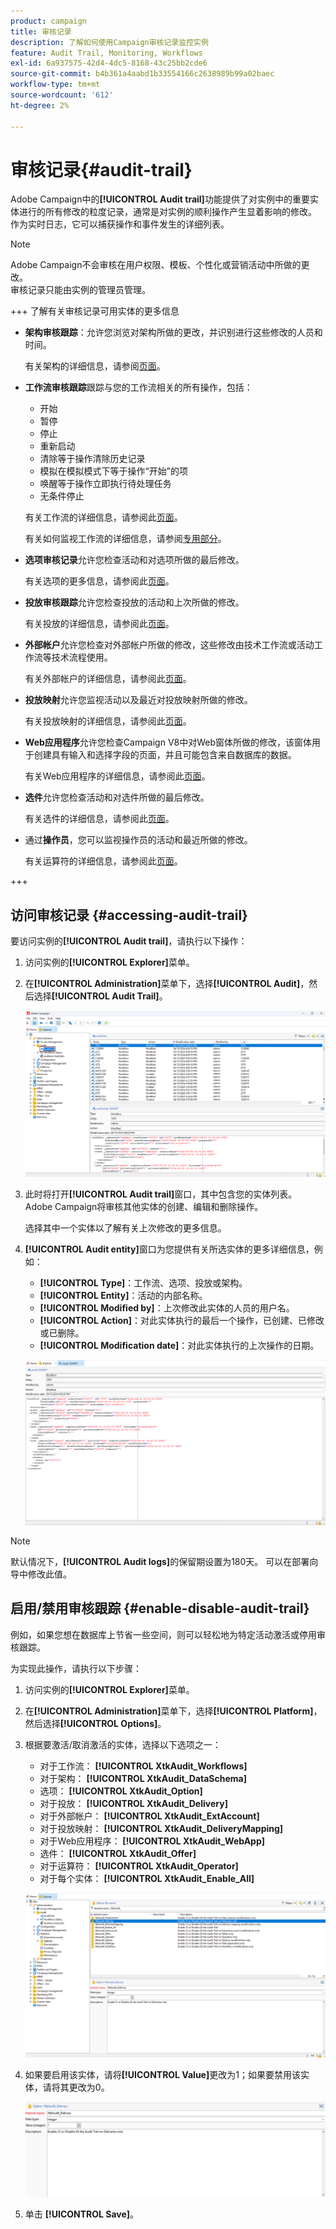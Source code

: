 ```yaml
---
product: campaign
title: 审核记录
description: 了解如何使用Campaign审核记录监控实例
feature: Audit Trail, Monitoring, Workflows
exl-id: 6a937575-42d4-4dc5-8168-43c25bb2cde6
source-git-commit: b4b361a4aabd1b33554166c2638989b99a02baec
workflow-type: tm+mt
source-wordcount: '612'
ht-degree: 2%

---
```


# 审核记录{#audit-trail}

Adobe Campaign中的&#x200B;**[!UICONTROL Audit trail]**&#x200B;功能提供了对实例中的重要实体进行的所有修改的粒度记录，通常是对实例的顺利操作产生显着影响的修改。 作为实时日志，它可以捕获操作和事件发生的详细列表。

>[!NOTE]
>
>Adobe Campaign不会审核在用户权限、模板、个性化或营销活动中所做的更改。\
>审核记录只能由实例的管理员管理。

+++ 了解有关审核记录可用实体的更多信息

* **架构审核跟踪**：允许您浏览对架构所做的更改，并识别进行这些修改的人员和时间。

  有关架构的详细信息，请参阅[页面](../dev/schemas.md)。

* **工作流审核跟踪**&#x200B;跟踪与您的工作流相关的所有操作，包括：

   * 开始
   * 暂停
   * 停止
   * 重新启动
   * 清除等于操作清除历史记录
   * 模拟在模拟模式下等于操作“开始”的项
   * 唤醒等于操作立即执行待处理任务
   * 无条件停止

  有关工作流的详细信息，请参阅此[页面](../../automation/workflow/about-workflows.md)。

  有关如何监视工作流的详细信息，请参阅[专用部分](../../automation/workflow/monitor-workflow-execution.md)。

* **选项审核记录**&#x200B;允许您检查活动和对选项所做的最后修改。

  有关选项的更多信息，请参阅此[页面](https://experienceleague.adobe.com/en/docs/campaign-classic/using/installing-campaign-classic/appendices/configuring-campaign-options)。

* **投放审核跟踪**&#x200B;允许您检查投放的活动和上次所做的修改。

  有关投放的详细信息，请参阅此[页面](../start/create-message.md)。

* **外部帐户**&#x200B;允许您检查对外部帐户所做的修改，这些修改由技术工作流或活动工作流等技术流程使用。

  有关外部帐户的详细信息，请参阅此[页面](../config/external-accounts.md)。

* **投放映射**&#x200B;允许您监视活动以及最近对投放映射所做的修改。

  有关投放映射的详细信息，请参阅此[页面](../audiences/target-mappings.md)。

* **Web应用程序**&#x200B;允许您检查Campaign V8中对Web窗体所做的修改，该窗体用于创建具有输入和选择字段的页面，并且可能包含来自数据库的数据。

  有关Web应用程序的详细信息，请参阅此[页面](../dev/webapps.md)。

* **选件**&#x200B;允许您检查活动和对选件所做的最后修改。

  有关选件的详细信息，请参阅此[页面](../interaction/interaction.md)。

* 通过&#x200B;**操作员**，您可以监视操作员的活动和最近所做的修改。

  有关运算符的详细信息，请参阅此[页面](../interaction/interaction-operators.md)。

+++

## 访问审核记录 {#accessing-audit-trail}

要访问实例的&#x200B;**[!UICONTROL Audit trail]**，请执行以下操作：

1. 访问实例的&#x200B;**[!UICONTROL Explorer]**&#x200B;菜单。

1. 在&#x200B;**[!UICONTROL Administration]**&#x200B;菜单下，选择&#x200B;**[!UICONTROL Audit]**，然后选择&#x200B;**[!UICONTROL Audit Trail]**。

   ![](assets/audit-trail-1.png)

1. 此时将打开&#x200B;**[!UICONTROL Audit trail]**&#x200B;窗口，其中包含您的实体列表。 Adobe Campaign将审核其他实体的创建、编辑和删除操作。

   选择其中一个实体以了解有关上次修改的更多信息。

1. **[!UICONTROL Audit entity]**&#x200B;窗口为您提供有关所选实体的更多详细信息，例如：

   * **[!UICONTROL Type]**：工作流、选项、投放或架构。
   * **[!UICONTROL Entity]**：活动的内部名称。
   * **[!UICONTROL Modified by]**：上次修改此实体的人员的用户名。
   * **[!UICONTROL Action]**：对此实体执行的最后一个操作，已创建、已修改或已删除。
   * **[!UICONTROL Modification date]**：对此实体执行的上次操作的日期。

   ![](assets/audit-trail-2.png)

>[!NOTE]
>
>默认情况下，**[!UICONTROL Audit logs]**&#x200B;的保留期设置为180天。 可以在部署向导中修改此值。

## 启用/禁用审核跟踪 {#enable-disable-audit-trail}

例如，如果您想在数据库上节省一些空间，则可以轻松地为特定活动激活或停用审核跟踪。

为实现此操作，请执行以下步骤：

1. 访问实例的&#x200B;**[!UICONTROL Explorer]**&#x200B;菜单。

1. 在&#x200B;**[!UICONTROL Administration]**&#x200B;菜单下，选择&#x200B;**[!UICONTROL Platform]**，然后选择&#x200B;**[!UICONTROL Options]**。

1. 根据要激活/取消激活的实体，选择以下选项之一：

   * 对于工作流： **[!UICONTROL XtkAudit_Workflows]**
   * 对于架构： **[!UICONTROL XtkAudit_DataSchema]**
   * 选项： **[!UICONTROL XtkAudit_Option]**
   * 对于投放： **[!UICONTROL XtkAudit_Delivery]**
   * 对于外部帐户： **[!UICONTROL XtkAudit_ExtAccount]**
   * 对于投放映射： **[!UICONTROL XtkAudit_DeliveryMapping]**
   * 对于Web应用程序： **[!UICONTROL XtkAudit_WebApp]**
   * 选件： **[!UICONTROL XtkAudit_Offer]**
   * 对于运算符： **[!UICONTROL XtkAudit_Operator]**
   * 对于每个实体： **[!UICONTROL XtkAudit_Enable_All]**

   ![](assets/audit-trail-3.png)

1. 如果要启用该实体，请将&#x200B;**[!UICONTROL Value]**&#x200B;更改为1；如果要禁用该实体，请将其更改为0。

   ![](assets/audit-trail-4.png)

1. 单击 **[!UICONTROL Save]**。
